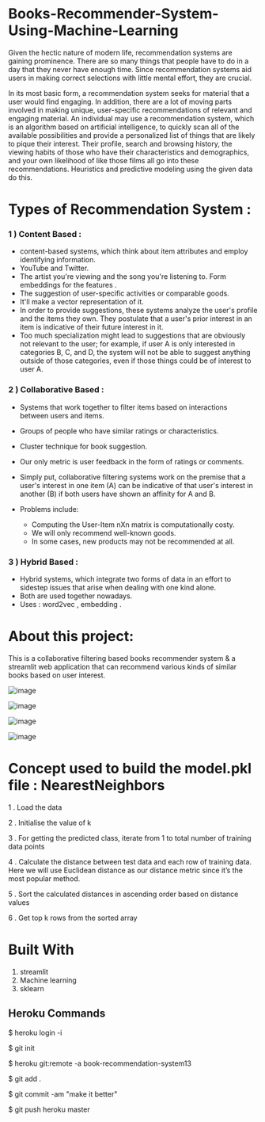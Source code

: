 # Books-Recommender-System-Using-Machine-Learning

Given the hectic nature of modern life, recommendation systems are gaining prominence. There are so many things that people have to do in a day that they never have enough time. Since recommendation systems aid users in making correct selections with little mental effort, they are crucial.

In its most basic form, a recommendation system seeks for material that a user would find engaging. In addition, there are a lot of moving parts involved in making unique, user-specific recommendations of relevant and engaging material. An individual may use a recommendation system, which is an algorithm based on artificial intelligence, to quickly scan all of the available possibilities and provide a personalized list of things that are likely to pique their interest. Their profile, search and browsing history, the viewing habits of those who have their characteristics and demographics, and your own likelihood of like those films all go into these recommendations. Heuristics and predictive modeling using the given data do this.

# Types of Recommendation System :

### 1 ) Content Based :
- content-based systems, which think about item attributes and employ identifying information.
- YouTube and Twitter.
- The artist you're viewing and the song you're listening to. Form embeddings for the features .
- The suggestion of user-specific activities or comparable goods.
- It'll make a vector representation of it.
- In order to provide suggestions, these systems analyze the user's profile and the items they own. They postulate that a user's prior interest in an item is indicative of their future interest in it.
- Too much specialization might lead to suggestions that are obviously not relevant to the user; for example, if user A is only interested in categories B, C, and D, the system will not be able to suggest anything outside of those categories, even if those things could be of interest to user A.

### 2 ) Collaborative Based :
- Systems that work together to filter items based on interactions between users and items.
- Groups of people who have similar ratings or characteristics.
- Cluster technique for book suggestion.
- Our only metric is user feedback in the form of ratings or comments.
- Simply put, collaborative filtering systems work on the premise that a user's interest in one item (A) can be indicative of that user's interest in another (B) if both users have shown an affinity for A and B.

- Problems include:
    - Computing the User-Item nXn matrix is computationally costy.
    - We will only recommend well-known goods.
    - In some cases, new products may not be recommended at all.
 
### 3 ) Hybrid Based :
- Hybrid systems, which integrate two forms of data in an effort to sidestep issues that arise when dealing with one kind alone.
- Both are used together nowadays.
- Uses : word2vec , embedding . 

# About this project:
This is a collaborative filtering based books recommender system & a streamlit web application that can recommend various kinds of similar books based on user interest.

![image](https://github.com/saurabhkamal/ML-Based-Book-Recommender-System/assets/39690914/ae103c57-d8a3-46ff-bbc2-c617331212b7)

![image](https://github.com/user-attachments/assets/a107abaa-275f-43c2-8122-07840de3e7b8)


![image](https://github.com/saurabhkamal/ML-Based-Book-Recommender-System/assets/39690914/61fa73f9-06f3-492f-adf8-1d6b5ae09390)

![image](https://github.com/user-attachments/assets/c9b00afb-8a17-4fb2-a641-d8281927d42b)



# Concept used to build the model.pkl file : NearestNeighbors

1 . Load the data
	
2 . Initialise the value of k

3 . For getting the predicted class, iterate from 1 to total number of training data points

4 . Calculate the distance between test data and each row of training data. Here we will use Euclidean distance as our distance metric since it’s the most popular method. 

5 . Sort the calculated distances in ascending order based on distance values
	
6 . Get top k rows from the sorted array

# Built With
1. streamlit
2. Machine learning
3. sklearn

## Heroku Commands
$ heroku login -i

$ git init

$ heroku git:remote -a book-recommendation-system13

$ git add . 

$ git commit -am "make it better"

$ git push heroku master


